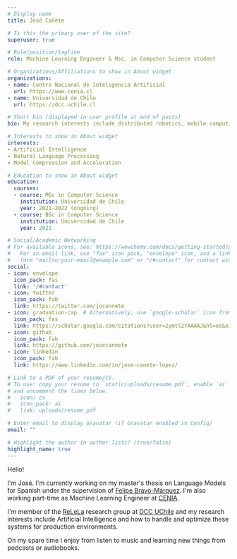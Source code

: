 ```yaml
---
# Display name
title: José Cañete

# Is this the primary user of the site?
superuser: true

# Role/position/tagline
role: Machine Learning Engineer & Msc. in Computer Science student

# Organizations/Affiliations to show in About widget
organizations:
- name: Centro Nacional de Inteligencia Artificial
  url: https://www.cenia.cl
- name: Universidad de Chile
  url: https://dcc.uchile.cl

# Short bio (displayed in user profile at end of posts)
bio: My research interests include distributed robotics, mobile computing and programmable matter.

# Interests to show in About widget
interests:
- Artificial Intelligence
- Natural Language Processing
- Model Compression and Acceleration

# Education to show in About widget
education:
  courses:
  - course: MSc in Computer Science
    institution: Universidad de Chile
    year: 2021-2022 (ongoing)
  - course: BSc in Computer Science
    institution: Universidad de Chile
    year: 2021

# Social/Academic Networking
# For available icons, see: https://wowchemy.com/docs/getting-started/page-builder/#icons
#   For an email link, use "fas" icon pack, "envelope" icon, and a link in the
#   form "mailto:your-email@example.com" or "/#contact" for contact widget.
social:
- icon: envelope
  icon_pack: fas
  link: '/#contact'
- icon: twitter
  icon_pack: fab
  link: https://twitter.com/jocannete
- icon: graduation-cap  # Alternatively, use `google-scholar` icon from `ai` icon pack
  icon_pack: fas
  link: https://scholar.google.com/citations?user=2ymtl2YAAAAJ&hl=es&oi=ao
- icon: github
  icon_pack: fab
  link: https://github.com/josecannete
- icon: linkedin
  icon_pack: fab
  link: https://www.linkedin.com/in/jose-canete-lopez/

# Link to a PDF of your resume/CV.
# To use: copy your resume to `static/uploads/resume.pdf`, enable `ai` icons in `params.toml`, 
# and uncomment the lines below.
# - icon: cv
#   icon_pack: ai
#   link: uploads/resume.pdf

# Enter email to display Gravatar (if Gravatar enabled in Config)
email: ""

# Highlight the author in author lists? (true/false)
highlight_name: true
---
```


Hello!

I'm José. I'm currently working on my master's thesis on Language Models for Spanish under the supervision of [Felipe Bravo-Márquez](https://felipebravom.com/). I'm also working part-time as Machine Learning Engineer at [CENIA](https://cenia.cl).

I'm member of the [ReLeLa](https://relela.com/) research group at [DCC UChile](https://dcc.uchile.cl) and my research interests include Artificial Intelligence and how to handle and optimize these systems for production environments.

On my spare time I enjoy from listen to music and learning new things from podcasts or audiobooks.